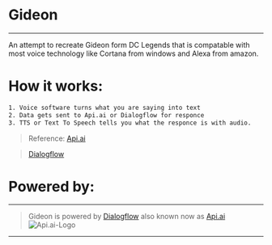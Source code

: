 # Gideon

---

An attempt to recreate Gideon form DC Legends that is compatable with most voice technology like Cortana from windows and Alexa from amazon.

# How it works:
```sh
1. Voice software turns what you are saying into text
2. Data gets sent to Api.ai or Dialogflow for responce
3. TTS or Text To Speech tells you what the responce is with audio.
```
> Reference:
> [Api.ai](https://api.ai/)

> [Dialogflow](https://dialogflow.com/)

# Powered by:
---
> Gideon is powered by [Dialogflow](https://dialogflow.com/) also known now as [Api.ai](https://api.ai/)
![Api.ai-Logo](https://dialogflow.com/_static/2d4cf7ef5e/images/dialogflow/lockup.svg)
---
